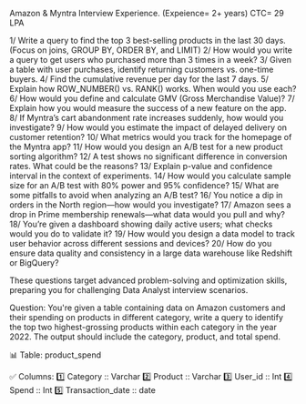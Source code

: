 Amazon & Myntra Interview Experience. (Expeience= 2+ years)
CTC= 29 LPA

1/ Write a query to find the top 3 best-selling products in the last 30 days.
 (Focus on joins, GROUP BY, ORDER BY, and LIMIT)
2/ How would you write a query to get users who purchased more than 3 times in a week?
3/ Given a table with user purchases, identify returning customers vs. one-time buyers.
4/ Find the cumulative revenue per day for the last 7 days.
5/ Explain how ROW_NUMBER() vs. RANK() works. When would you use each?
6/ How would you define and calculate GMV (Gross Merchandise Value)?
7/ Explain how you would measure the success of a new feature on the app.
8/ If Myntra’s cart abandonment rate increases suddenly, how would you investigate?
9/ How would you estimate the impact of delayed delivery on customer retention?
10/ What metrics would you track for the homepage of the Myntra app?
11/ How would you design an A/B test for a new product sorting algorithm?
12/ A test shows no significant difference in conversion rates. What could be the reasons?
13/ Explain p-value and confidence interval in the context of experiments.
14/ How would you calculate sample size for an A/B test with 80% power and 95% confidence?
15/ What are some pitfalls to avoid when analyzing an A/B test?
16/ You notice a dip in orders in the North region—how would you investigate?
17/ Amazon sees a drop in Prime membership renewals—what data would you pull and why?
18/ You’re given a dashboard showing daily active users; what checks would you do to validate it?
19/ How would you design a data model to track user behavior across different sessions and devices?
20/ How do you ensure data quality and consistency in a large data warehouse like Redshift or BigQuery?

These questions target advanced problem-solving and optimization skills, preparing you for challenging Data Analyst interview scenarios.








Question:
You're given a table containing data on Amazon customers and their spending on products in different category, write a query to identify the top two highest-grossing products within each category in the year 2022. The output should include the category, product, and total spend.

📊 Table: product_spend 

✅ Columns: 
1️⃣ Category :: Varchar
2️⃣ Product :: Varchar
3️⃣ User_id :: Int
4️⃣ Spend :: Int
5️⃣ Transaction_date :: date